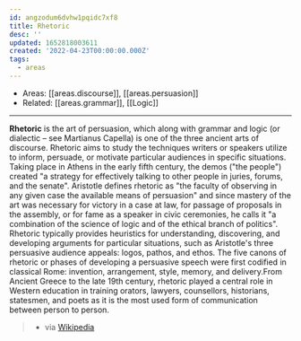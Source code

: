 ```yaml
---
id: angzodum6dvhw1pqidc7xf8
title: Rhetoric
desc: ''
updated: 1652818003611
created: '2022-04-23T00:00:00.000Z'
tags:
  - areas
---
```


- Areas: [[areas.discourse]], [[areas.persuasion]]
- Related: [[areas.grammar]], [[Logic]]

---

**Rhetoric** is the art of persuasion, which along with grammar and logic (or dialectic – see Martianus Capella) is one of the three ancient arts of discourse. Rhetoric aims to study the techniques writers or speakers utilize to inform, persuade, or motivate particular audiences in specific situations. Taking place in Athens in the early fifth century, the demos ("the people") created "a strategy for effectively talking to other people in juries, forums, and the senate". Aristotle defines rhetoric as "the faculty of observing in any given case the available means of persuasion" and since mastery of the art was necessary for victory in a case at law, for passage of proposals in the assembly, or for fame as a speaker in civic ceremonies, he calls it "a combination of the science of logic and of the ethical branch of politics". Rhetoric typically provides heuristics for understanding, discovering, and developing arguments for particular situations, such as Aristotle's three persuasive audience appeals: logos, pathos, and ethos. The five canons of rhetoric or phases of developing a persuasive speech were first codified in classical Rome: invention, arrangement, style, memory, and delivery.From Ancient Greece to the late 19th century, rhetoric played a central role in Western education in training orators, lawyers, counsellors, historians, statesmen, and poets as it is the most used form of communication between person to person.

> - via [Wikipedia](https://en.wikipedia.org/wiki/Rhetoric)
